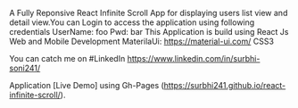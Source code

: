 A Fully Reponsive React Infinite Scroll App for displaying users list view and detail view.You can Login to access the application using following credentials 
UserName: foo
Pwd: bar
This Application is build using
React Js Web and Mobile Development
MaterilaUi: https://material-ui.com/
CSS3

You can catch me on #LinkedIn https://www.linkedin.com/in/surbhi-soni241/

Application [Live Demo] using Gh-Pages (https://surbhi241.github.io/react-infinite-scroll/).
